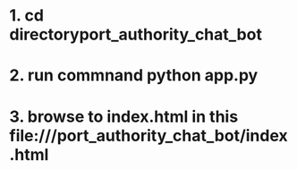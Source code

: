 # 1. cd directoryport_authority_chat_bot 
# 2. run commnand python app.py 
# 3. browse to index.html in this file:///port_authority_chat_bot/index.html  
